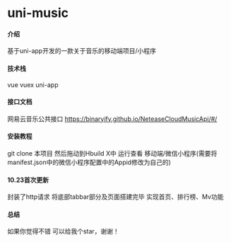 # uni-music

#### 介绍
基于uni-app开发的一款关于音乐的移动端项目/小程序

#### 技术栈
vue vuex uni-app

#### 接口文档
网易云音乐公共接口 
https://binaryify.github.io/NeteaseCloudMusicApi/#/

#### 安装教程
git clone 本项目 然后拖动到Hbuild X中 运行查看 移动端/微信小程序(需要将manifest.json中的微信小程序配置中的Appid修改为自己的)

#### 10.23首次更新
封装了http请求 将底部tabbar部分及页面搭建完毕 实现首页、排行榜、Mv功能 

####  总结
如果你觉得不错 可以给我个star，谢谢！
